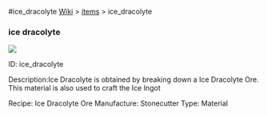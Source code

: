 #ice_dracolyte
<a href="/wiki.html">Wiki</a> > <a href="/posts/wiki/items">items</a> > <a>ice_dracolyte</a>
<div class="iteminfo">
<h3>ice dracolyte</h3>
<img class="pixelimage" src="https://dragon-force-studio.com/images/EF_wiki/ice_dracolyte.png">

<a class="iteminfoitem">ID: ice_dracolyte</a></div>
Description:Ice Dracolyte is obtained by breaking down a Ice Dracolyte Ore.  This material is also used to craft the Ice Ingot

Recipe: Ice Dracolyte Ore
Manufacture:  Stonecutter
Type: Material